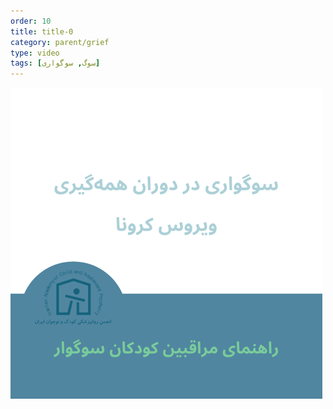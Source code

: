 ```yaml
---
order: 10
title: title-0
category: parent/grief
type: video
tags: [سوگ, سوگواری]
---
```


[![](../../static/images/grief-corona-cover.png)](../../static/videos/grief-corona.mp4)

